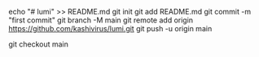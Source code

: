 echo "# lumi" >> README.md
git init
git add README.md
git commit -m "first commit"
git branch -M main
git remote add origin https://github.com/kashivirus/lumi.git
git push -u origin main





git checkout main